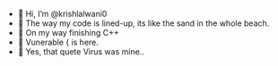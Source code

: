- 👋 Hi, I’m @krishlalwani0
- 👀 The way my code is lined-up, its like the sand in the whole beach. 
- 🌱 On my way finishing C++
- 🦑 Vunerable { is here. 
- 🦀 Yes, that quete Virus was mine.. 
<!---
krishlalwani0/krishlalwani0 is a ✨ special ✨ repository because its `README.md` (this file) appears on your GitHub profile.
You can click the Preview link to take a look at your changes.
--->
